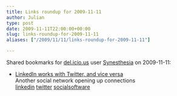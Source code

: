 ```yaml
---
title: Links roundup for 2009-11-11
author: Julian
type: post
date: 2009-11-11T22:00:00+00:00
slug: links-roundup-for-2009-11-11 
aliases: ["/2009/11/11/links-roundup-for-2009-11-11"]

---
```

Shared bookmarks for [del.icio.us][1] user [Synesthesia][2] on 2009-11-11:

  * [LinkedIn works with Twitter, and vice versa][3]  
    Another social network opening up connections  
    [linkedin][4] [twitter][5] [socialsoftware][6]

 [1]: https://del.icio.us/
 [2]: https://del.icio.us/synesthesia
 [3]: https://blog.linkedin.com/2009/11/09/allen-blue-twitter-and-linkedin-go-together-like-peanut-butter-and-chocolate
 [4]: https://delicious.com/synesthesia/linkedin
 [5]: https://delicious.com/synesthesia/twitter
 [6]: https://delicious.com/synesthesia/socialsoftware